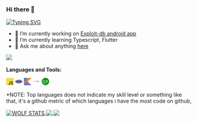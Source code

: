 ### Hi there 👋

[![Typing SVG](https://readme-typing-svg.herokuapp.com?lines=Full-Stack+Web+%26+App+developer;%CA%8D%E1%B4%99.%CF%8Eo%C5%81%C6%92)](https://git.io/typing-svg)

- 🔭 I’m currently working on [Exploit-db android app](https://github.com/gaiththewolf/Exploitdb)
- 🌱 I’m currently learning Typescript, Flutter
- 💬 Ask me about anything [here](https://github.com/gaiththewolf/gaiththewolf/issues)

![](https://komarev.com/ghpvc/?username=gaiththewolf)


**Languages and Tools:**  

<code><img height="20" src="https://raw.githubusercontent.com/github/explore/80688e429a7d4ef2fca1e82350fe8e3517d3494d/topics/javascript/javascript.png"></code>
<code><img height="20" src="https://raw.githubusercontent.com/github/explore/80688e429a7d4ef2fca1e82350fe8e3517d3494d/topics/php/php.png"></code>
<code><img height="20" src="https://raw.githubusercontent.com/github/explore/80688e429a7d4ef2fca1e82350fe8e3517d3494d/topics/kotlin/kotlin.png"></code>
<code><img height="20" src="https://raw.githubusercontent.com/github/explore/5c058a388828bb5fde0bcafd4bc867b5bb3f26f3/topics/java/java.png"></code>
<code><img height="20" src="https://raw.githubusercontent.com/github/explore/80688e429a7d4ef2fca1e82350fe8e3517d3494d/topics/csharp/csharp.png"></code>    


<!-- Change the `github-readme-stats.anuraghazra1.vercel.app` to `github-readme-stats.vercel.app`  -->

*NOTE: Top languages does not indicate my skill level or something like that, it's a github metric of which languages i have the most code on github,


<a href="https://github.com/gaiththewolf">
  <img align="center" src="https://github-readme-stats.anuraghazra1.vercel.app/api?username=gaiththewolf&show_icons=true&include_all_commits=true&theme=github_dark" alt="WOLF STATS" />
</a>
<a href="https://github.com/gaiththewolf">
  <!-- Change the `github-readme-stats.anuraghazra1.vercel.app` to `github-readme-stats.vercel.app`  -->
  <img align="center" src="https://github-readme-stats.anuraghazra1.vercel.app/api/top-langs/?username=gaiththewolf&layout=compact&theme=github_dark" />
</a>

<a href="https://github.com/gaiththewolf">
  <!-- Change the `github-readme-stats.anuraghazra1.vercel.app` to `github-readme-stats.vercel.app`  -->
  <img align="center" src="https://github-readme-stats.anuraghazra1.vercel.app/api/pin/?username=gaiththewolf&repo=Exploitdb&theme=github_dark" />
</a>

